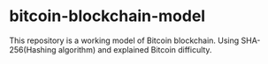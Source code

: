 # bitcoin-blockchain-model
This repository is a working model of Bitcoin blockchain. Using SHA-256(Hashing algorithm) and explained Bitcoin difficulty.
